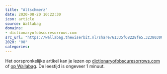 ```yaml
---
title: "Altschmerz"
date: 2020-08-20 10:22:30
icon: article
source: Wallabag
domains:
- dictionaryofobscuresorrows.com
src_url: "https://wallabag.thewiserbit.nl/share/61335f68228fe5.32380300"
2020: "08"
categories:
---
```

Het oorspronkelijke artikel kan je lezen op [dictionaryofobscuresorrows.com](https://www.dictionaryofobscuresorrows.com/post/101336431208/altschmerz) of [op Wallabag](https://wallabag.thewiserbit.nl/share/61335f68228fe5.32380300). De leestijd is ongeveer 1 minuut.